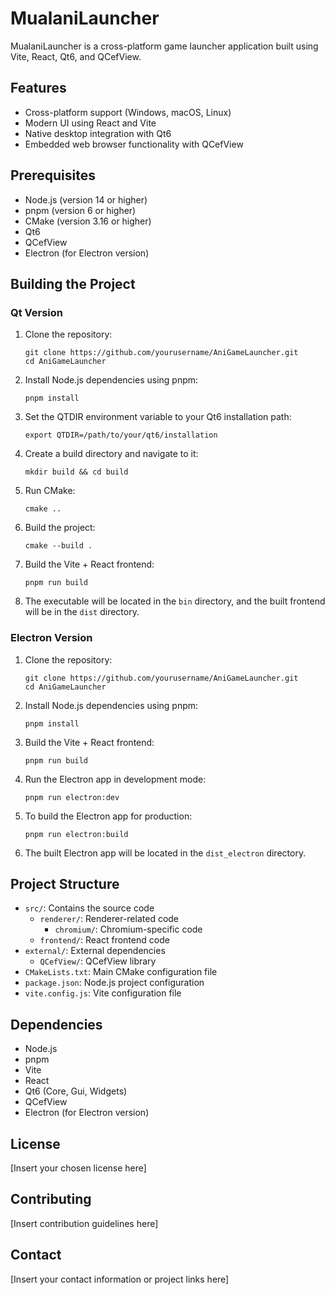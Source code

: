 # MualaniLauncher

MualaniLauncher is a cross-platform game launcher application built using Vite, React, Qt6, and QCefView.

## Features

- Cross-platform support (Windows, macOS, Linux)
- Modern UI using React and Vite
- Native desktop integration with Qt6
- Embedded web browser functionality with QCefView

## Prerequisites

- Node.js (version 14 or higher)
- pnpm (version 6 or higher)
- CMake (version 3.16 or higher)
- Qt6
- QCefView
- Electron (for Electron version)

## Building the Project

### Qt Version

1. Clone the repository:
   ```
   git clone https://github.com/yourusername/AniGameLauncher.git
   cd AniGameLauncher
   ```

2. Install Node.js dependencies using pnpm:
   ```
   pnpm install
   ```

3. Set the QTDIR environment variable to your Qt6 installation path:
   ```
   export QTDIR=/path/to/your/qt6/installation
   ```

4. Create a build directory and navigate to it:
   ```
   mkdir build && cd build
   ```

5. Run CMake:
   ```
   cmake ..
   ```

6. Build the project:
   ```
   cmake --build .
   ```

7. Build the Vite + React frontend:
   ```
   pnpm run build
   ```

8. The executable will be located in the `bin` directory, and the built frontend will be in the `dist` directory.

### Electron Version

1. Clone the repository:
   ```
   git clone https://github.com/yourusername/AniGameLauncher.git
   cd AniGameLauncher
   ```

2. Install Node.js dependencies using pnpm:
   ```
   pnpm install
   ```

3. Build the Vite + React frontend:
   ```
   pnpm run build
   ```

4. Run the Electron app in development mode:
   ```
   pnpm run electron:dev
   ```

5. To build the Electron app for production:
   ```
   pnpm run electron:build
   ```

6. The built Electron app will be located in the `dist_electron` directory.

## Project Structure

- `src/`: Contains the source code
  - `renderer/`: Renderer-related code
    - `chromium/`: Chromium-specific code
  - `frontend/`: React frontend code
- `external/`: External dependencies
  - `QCefView/`: QCefView library
- `CMakeLists.txt`: Main CMake configuration file
- `package.json`: Node.js project configuration
- `vite.config.js`: Vite configuration file

## Dependencies

- Node.js
- pnpm
- Vite
- React
- Qt6 (Core, Gui, Widgets)
- QCefView
- Electron (for Electron version)

## License

[Insert your chosen license here]

## Contributing

[Insert contribution guidelines here]

## Contact

[Insert your contact information or project links here]
